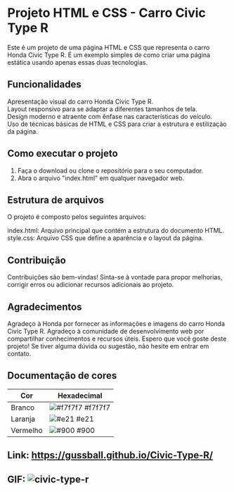 # Projeto HTML e CSS - Carro Civic Type R

Este é um projeto de uma página HTML e CSS que representa o carro Honda Civic Type R. É um exemplo simples de como criar uma página estática usando apenas essas duas tecnologias.

## Funcionalidades

Apresentação visual do carro Honda Civic Type R.<br>
Layout responsivo para se adaptar a diferentes tamanhos de tela.<br>
Design moderno e atraente com ênfase nas características do veículo.<br>
Uso de técnicas básicas de HTML e CSS para criar a estrutura e estilização da página.

## Como executar o projeto

1. Faça o download ou clone o repositório para o seu computador.<br>
2. Abra o arquivo "index.html" em qualquer navegador web.

## Estrutura de arquivos

O projeto é composto pelos seguintes arquivos:

index.html: Arquivo principal que contém a estrutura do documento HTML.<br>
style.css: Arquivo CSS que define a aparência e o layout da página.

## Contribuição

Contribuições são bem-vindas! Sinta-se à vontade para propor melhorias, corrigir erros ou adicionar recursos adicionais ao projeto.

## Agradecimentos

Agradeço à Honda por fornecer as informações e imagens do carro Honda Civic Type R.
Agradeço à comunidade de desenvolvimento web por compartilhar conhecimentos e recursos úteis.
Espero que você goste deste projeto! Se tiver alguma dúvida ou sugestão, não hesite em entrar em contato.

## Documentação de cores

| Cor               | Hexadecimal                                                |
| ----------------- | ---------------------------------------------------------------- |
| Branco       | ![#f7f7f7](https://via.placeholder.com/10/f7f7f7?text=+) #f7f7f7 |
| Laranja       | ![#e21](https://via.placeholder.com/10/e21?text=+) #e21 |
| Vermelho       | ![#900](https://via.placeholder.com/10/900?text=+) #900 |

## Link: https://gussball.github.io/Civic-Type-R/

## GIF: ![civic-type-r](https://github.com/Gussball/Civic-Type-R/assets/112123706/60227140-20ac-451c-ad3b-899deb09c9e4)


